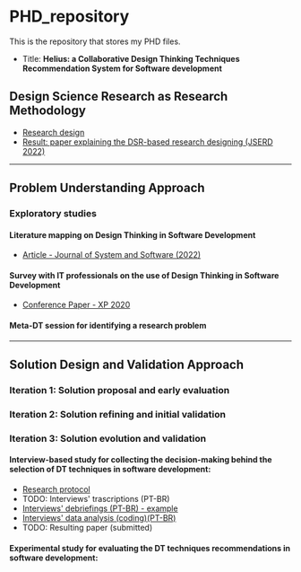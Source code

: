 # PHD_repository

This is the repository that stores my PHD files.

+ Title: **Helius: a Collaborative Design Thinking Techniques Recommendation System for Software development**

## Design Science Research as Research Methodology

+ [Research design](https://www.google.com)
+ [Result: paper explaining the DSR-based research designing (JSERD 2022)](wwww)

---

## Problem Understanding Approach

### Exploratory studies

#### Literature mapping on Design Thinking in Software Development
+ [Article - Journal of System and Software (2022)](https://www.sciencedirect.com/science/article/pii/S0164121222000024)

#### Survey with IT professionals on the use of Design Thinking in Software Development
+ [Conference Paper - XP 2020](https://library.oapen.org/bitstream/handle/20.500.12657/39587/2020_Book_AgileProcessesInSoftwareEngine.pdf?sequence=1#page=81)

#### Meta-DT session for identifying a research problem

---

## Solution Design and Validation Approach

### Iteration 1: Solution proposal and early evaluation


<!-- #### Study 1: -->

<!-- #### Study 2: -->


### Iteration 2: Solution refining and initial validation
<!-- #### Study 1: -->
<!-- #### Study 2: -->

### Iteration 3: Solution evolution and validation
#### Interview-based study for collecting the decision-making behind the selection of DT techniques in software development:
+ [Research protocol](https://github.com/rafaelparizi/PHD_repository/blob/2f74e8eec9bb8cf4bd247a33340dc726690194d9/Solution%20design%20and%20validation%20studies/decision-making/Proposta_Roteiro_Entrevista_v5.pdf)
+ TODO: Interviews' trascriptions (PT-BR)
+ [Interviews' debriefings (PT-BR) - example](https://github.com/rafaelparizi/PHD_repository/blob/16316765849bf30b0389f09363d91835f2a7b70d/Solution%20design%20and%20validation%20studies/decision-making/debriefing_merged.pdf)
+ [Interviews' data analysis (coding)(PT-BR)](https://github.com/rafaelparizi/PHD_repository/blob/5ea6f4366ed5ff951bfdc2949e7fdfc3974c23de/Solution%20design%20and%20validation%20studies/decision-making/DecisionMaking_codes.pdf)
+ TODO: Resulting paper (submitted)

#### Experimental study for evaluating the DT techniques recommendations in software development:



